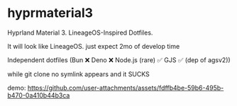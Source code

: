 # hyprmaterial3
Hyprland Material 3. LineageOS-Inspired Dotfiles.


It will look like LineageOS. just expect 2mo of develop time

Independent dotfiles (Bun ❌ Deno ❌ Node.js (rare) ✅ GJS ✅ (dep of agsv2))

while git clone no symlink appears and it SUCKS


demo:
https://github.com/user-attachments/assets/fdffb4be-59b6-495b-b470-0a410b44b3ca

